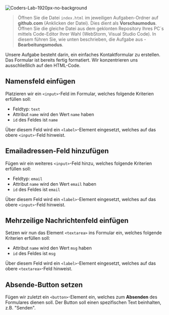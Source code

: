 ![Coders-Lab-1920px-no-background](https://user-images.githubusercontent.com/30623667/104709394-2cabee80-571f-11eb-9518-ea6a794e558e.png)


> Öffnen Sie die Datei `index.html` im jeweiligen Aufgaben-Ordner auf **github.com** (Anklicken der Datei). Dies dient als **Vorschaumodus**. 
> Öffnen Sie die gleiche Datei aus dem geklonten Repository Ihres PC´s mittels Code-Editor Ihrer Wahl (WebStorm, Visual Studio Code). In diesem führen Sie, wie unten beschrieben, die Aufgabe aus - **Bearbeitungsmodus**.

Unsere Aufgabe besteht darin, ein einfaches Kontaktformular zu erstellen. Das Formular ist bereits fertig formatiert. Wir konzentrieren uns ausschließlich auf den HTML-Code.


## Namensfeld einfügen

Platzieren wir ein `<input>`-Feld im Formular, welches folgende Kriterien erfüllen soll:

* Feldtyp: `text`
* Attribut `name` wird den Wert `name` haben
* `id` des Feldes ist `name`

Über diesem Feld wird ein `<label>`-Element eingesetzt, welches auf das obere `<input>`-Feld hinweist.


## Emailadressen-Feld hinzufügen

Fügen wir ein weiteres `<input>`-Feld hinzu, welches folgende Kriterien erfüllen soll:

* Feldtyp: `email`
* Attribut `name` wird den Wert `email` haben
* `id` des Feldes ist `email`

Über diesem Feld wird ein `<label>`-Element eingesetzt, welches auf das obere `<input>`-Feld hinweist.


## Mehrzeilige Nachrichtenfeld einfügen

Setzen wir nun das Element `<textarea>` ins Formular ein, welches folgende Kriterien erfüllen soll:

* Attribut `name` wird den Wert `msg` haben
* `id` des Feldes ist `msg`

Über diesem Feld wird ein `<label>`-Element eingesetzt, welches auf das obere `<textarea>`-Feld hinweist.


##  Absende-Button setzen

Fügen wir zuletzt ein `<button>`-Element ein, welches zum **Absenden** des Formulares dienen soll.
Der Button soll einen spezifischen Text beinhalten, z.B. "Senden".
